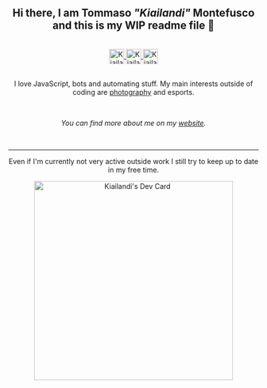<h2 align="center">Hi there, I am Tommaso <i>"Kiailandi"</i> Montefusco and this is my WIP readme file 👋</h2>

<br>

<div align="center">
<a href="https://twitter.com/kiailandi_/">
  <img align="center" alt="Kiailandi's Twitter" width="30px" src="https://cdn.simpleicons.org/twitter/ff5f1f" />
</a>
<a href="https://www.linkedin.com/in/tommaso-montefusco/">
  <img align="center" alt="Kiailandi's Linkdein" width="30px" src="https://cdn.simpleicons.org/linkedin/ff5f1f" />
</a>
<a href="https://t.me/Kiailandi">
  <img align="center" alt="Kiailandi's Telegram" width="30px" src="https://cdn.simpleicons.org/telegram/ff5f1f" />
</a>
</a>

<br>
<br>

<p align="center">I love JavaScript, bots and automating stuff. My main interests outside of coding are <a href="http://tommasomontefusco.me/photography">photography</a> and esports.</p>

<br>

<p align="center"><i>You can find more about me on my <a href="http://tommasomontefusco.me/">website</a>.</i></p>

<br>
<hr>

<div align="center">
  <p>Even if I'm currently not very active outside work I still try to keep up to date in my free time.</p>
  <a href="https://app.daily.dev/Kiailandi"><img src="https://api.daily.dev/devcards/8968c7617b034773a962f6e76e3875d8.png?r=3tg" width="400" alt="Kiailandi's Dev Card"/></a>
</div>
